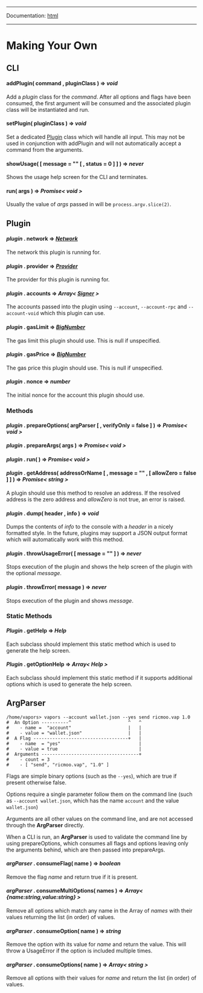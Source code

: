 -----

Documentation: [html](https://docs.vapors.io/)

-----

Making Your Own
===============

CLI
---

#### **addPlugin**( command , pluginClass ) => *void*

Add a *plugin* class for the *command*. After all options and flags have been consumed, the first argument will be consumed and the associated plugin class will be instantiated and run.


#### **setPlugin**( pluginClass ) => *void*

Set a dedicated [Plugin](/v5/cli/plugin/#cli-plugin) class which will handle all input. This may not be used in conjunction with addPlugin and will not automatically accept a command from the arguments.


#### **showUsage**( [ message = "" [ , status = 0 ] ] ) => *never*

Shows the usage help screen for the CLI and terminates.


#### **run**( args ) => *Promise< void >*

Usually the value of *args* passed in will be `process.argv.slice(2)`.


Plugin
------

#### *plugin* . **network** => *[Network](/v5/api/providers/types/#providers-Network)*

The network this plugin is running for.


#### *plugin* . **provider** => *[Provider](/v5/api/providers/provider/)*

The provider for this plugin is running for.


#### *plugin* . **accounts** => *Array< [Signer](/v5/api/signer/#Signer) >*

The accounts passed into the plugin using `--account`, `--account-rpc` and `--account-void` which this plugin can use.


#### *plugin* . **gasLimit** => *[BigNumber](/v5/api/utils/bignumber/)*

The gas limit this plugin should use. This is null if unspecified.


#### *plugin* . **gasPrice** => *[BigNumber](/v5/api/utils/bignumber/)*

The gas price this plugin should use. This is null if unspecified.


#### *plugin* . **nonce** => *number*

The initial nonce for the account this plugin should use.


### Methods

#### *plugin* . **prepareOptions**( argParser [ , verifyOnly = false ] ) => *Promise< void >*



#### *plugin* . **prepareArgs**( args ) => *Promise< void >*



#### *plugin* . **run**( ) => *Promise< void >*



#### *plugin* . **getAddress**( addressOrName [ , message = "" , [ allowZero = false ] ] ) => *Promise< string >*

A plugin should use this method to resolve an address. If the resolved address is the zero address and *allowZero* is not true, an error is raised.


#### *plugin* . **dump**( header , info ) => *void*

Dumps the contents of *info* to the console with a *header* in a nicely formatted style. In the future, plugins may support a JSON output format which will automatically work with this method.


#### *plugin* . **throwUsageError**( [ message = "" ] ) => *never*

Stops execution of the plugin and shows the help screen of the plugin with the optional *message*.


#### *plugin* . **throwError**( message ) => *never*

Stops execution of the plugin and shows *message*.


### Static Methods

#### *Plugin* . **getHelp** => *Help*

Each subclass should implement this static method which is used to generate the help screen.


#### *Plugin* . **getOptionHelp** => *Array< Help >*

Each subclass should implement this static method if it supports additional options which is used to generate the help screen.


ArgParser
---------

```
/home/vapors> vapors --account wallet.json --yes send ricmoo.vap 1.0
#  An Option ----------^                     ^   ^
#    - name =  "account"                     |   |
#    - value = "wallet.json"                 |   |
#  A Flag -----------------------------------+   |
#    - name  = "yes"                             |
#    - value = true                              |
#  Arguments ------------------------------------+
#    - count = 3
#    - [ "send", "ricmoo.vap", "1.0" ]
```


Flags are simple binary options (such as the `--yes`), which are true if present otherwise false.

Options require a single parameter follow them on the command line (such as `--account wallet.json`, which has the name `account` and the value `wallet.json`)

Arguments are all other values on the command line, and are not accessed through the **ArgParser** directly.

When a CLI is run, an **ArgParser** is used to validate the command line by using prepareOptions, which consumes all flags and options leaving only the arguments behind, which are then passed into prepareArgs.


#### *argParser* . **consumeFlag**( name ) => *boolean*

Remove the flag *name* and return true if it is present.


#### *argParser* . **consumeMultiOptions**( names ) => *Array< {name:string,value:string} >*

Remove all options which match any name in the Array of *names* with their values returning the list (in order) of values.


#### *argParser* . **consumeOption**( name ) => *string*

Remove the option with its value for *name* and return the value. This will throw a UsageError if the option is included multiple times.


#### *argParser* . **consumeOptions**( name ) => *Array< string >*

Remove all options with their values for *name* and return the list (in order) of values.


